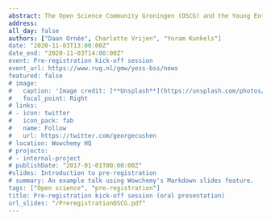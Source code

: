 ```yaml
---
abstract: The Open Science Community Groningen (OSCG) and the Young Enthusiastic Social Scientists of Behavioural and Social Sciences (YESS BSS) organize information lectures and bi-monthly Q&A's on pre-registration on a structural basis. On November 3rd 2020, the kick-off session took place.
address:
all_day: false
authors: ["Daan Ornée", Charlotte Vrijen", "Yoram Kunkels"]
date: "2020-11-03T13:00:00Z"
date_end: "2020-11-03T14:00:00Z"
event: Pre-registration kick-off session
event_url: https://www.rug.nl/gmw/yess-bss/news
featured: false
# image:
#   caption: 'Image credit: [**Unsplash**](https://unsplash.com/photos/bzdhc5b3Bxs)'
#   focal_point: Right
# links:
# - icon: twitter
#   icon_pack: fab
#   name: Follow
#   url: https://twitter.com/georgecushen
# location: Wowchemy HQ
# projects:
# - internal-project
# publishDate: "2017-01-01T00:00:00Z"
#slides: Introduction to pre-registration
# summary: An example talk using Wowchemy's Markdown slides feature.
tags: ["Open science", "pre-registration"]
title: Pre-registration kick-off session (oral presentation)
url_slides: "/PreregistrationOSCG.pdf"
---
```


